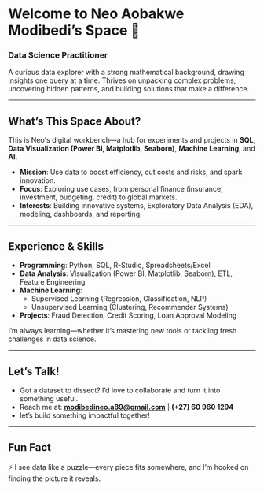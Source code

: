 # Welcome to Neo Aobakwe Modibedi’s Space 👋  
### Data Science Practitioner  

A curious data explorer with a strong mathematical background, drawing insights one query at a time. Thrives on unpacking complex problems, uncovering hidden patterns, and building solutions that make a difference.

---

## What’s This Space About?  
This is Neo's digital workbench—a hub for experiments and projects in **SQL**, **Data Visualization (Power BI, Matplotlib, Seaborn)**, **Machine Learning**, and **AI**.  

- **Mission**: Use data to boost efficiency, cut costs and risks, and spark innovation.  
- **Focus**: Exploring use cases, from personal finance (insurance, investment, budgeting, credit) to global markets.  
- **Interests**: Building innovative systems, Exploratory Data Analysis (EDA), modeling, dashboards, and reporting.  

---

## Experience & Skills  
- **Programming**: Python, SQL, R-Studio, Spreadsheets/Excel  
- **Data Analysis**: Visualization (Power BI, Matplotlib, Seaborn), ETL, Feature Engineering  
- **Machine Learning**:  
  - Supervised Learning (Regression, Classification, NLP)  
  - Unsupervised Learning (Clustering, Recommender Systems)  
- **Projects**: Fraud Detection, Credit Scoring, Loan Approval Modeling  

I’m always learning—whether it’s mastering new tools or tackling fresh challenges in data science.

---

## Let’s Talk!  
- Got a dataset to dissect? I’d love to collaborate and turn it into something useful.  
- Reach me at: **modibedineo.a89@gmail.com** | **(+27) 60 960 1294**
- let’s build something impactful together!

---

## Fun Fact  
⚡ I see data like a puzzle—every piece fits somewhere, and I’m hooked on finding the picture it reveals.
   

<!---
NeoAobakweModibedi/NeoAobakweModibedi is a ✨ special ✨ repository because its `README.md` (this file) appears on your GitHub profile.
You can click the Preview link to take a look at your changes.
--->
